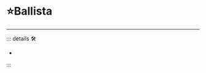 # ⭐<labor>Ballista</labor>

---

<!-- =================================================== -->
<!-- =================================================== -->
<!-- =================================================== -->
<!-- =================================================== -->
<!-- =================================================== -->
::: details 🛠

-

:::
